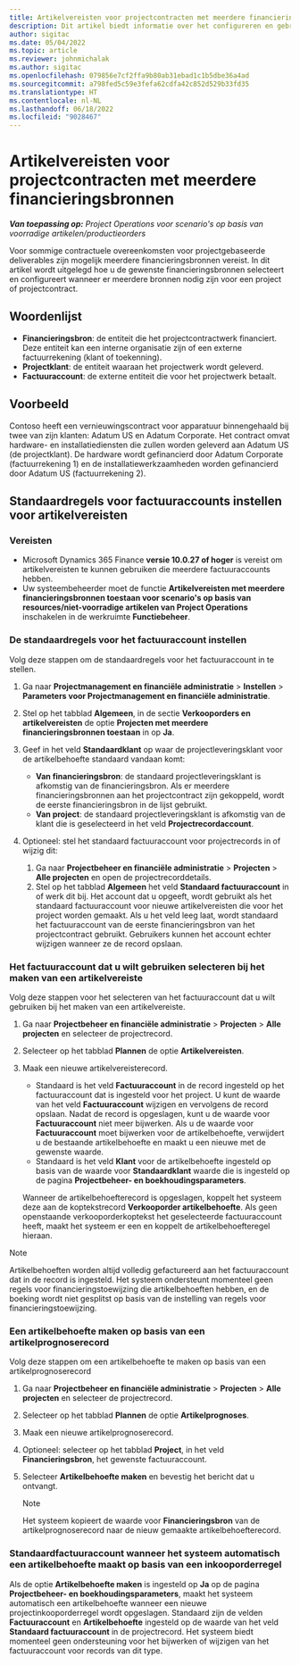 ```yaml
---
title: Artikelvereisten voor projectcontracten met meerdere financieringsbronnen
description: Dit artikel biedt informatie over het configureren en gebruiken van artikelvereisten met meerdere financieringsbronnen.
author: sigitac
ms.date: 05/04/2022
ms.topic: article
ms.reviewer: johnmichalak
ms.author: sigitac
ms.openlocfilehash: 079856e7cf2ffa9b80ab31ebad1c1b5dbe36a4ad
ms.sourcegitcommit: a798fed5c59e3fefa62cdfa42c852d529b33fd35
ms.translationtype: HT
ms.contentlocale: nl-NL
ms.lasthandoff: 06/18/2022
ms.locfileid: "9028467"
---
```

# <a name="item-requirements-for-project-contracts-with-multiple-funding-sources"></a>Artikelvereisten voor projectcontracten met meerdere financieringsbronnen

_**Van toepassing op:** Project Operations voor scenario's op basis van voorradige artikelen/productieorders_

Voor sommige contractuele overeenkomsten voor projectgebaseerde deliverables zijn mogelijk meerdere financieringsbronnen vereist. In dit artikel wordt uitgelegd hoe u de gewenste financieringsbronnen selecteert en configureert wanneer er meerdere bronnen nodig zijn voor een project of projectcontract.

## <a name="terminology"></a>Woordenlijst

- **Financieringsbron**: de entiteit die het projectcontractwerk financiert. Deze entiteit kan een interne organisatie zijn of een externe factuurrekening (klant of toekenning).
- **Projectklant**: de entiteit waaraan het projectwerk wordt geleverd.
- **Factuuraccount**: de externe entiteit die voor het projectwerk betaalt.

## <a name="example"></a>Voorbeeld

Contoso heeft een vernieuwingscontract voor apparatuur binnengehaald bij twee van zijn klanten: Adatum US en Adatum Corporate. Het contract omvat hardware- en installatiediensten die zullen worden geleverd aan Adatum US (de projectklant). De hardware wordt gefinancierd door Adatum Corporate (factuurrekening 1) en de installatiewerkzaamheden worden gefinancierd door Adatum US (factuurrekening 2).

## <a name="set-up-invoice-account-defaulting-rules-for-item-requirements"></a>Standaardregels voor factuuraccounts instellen voor artikelvereisten

### <a name="prerequisites"></a>Vereisten

- Microsoft Dynamics 365 Finance **versie 10.0.27 of hoger** is vereist om artikelvereisten te kunnen gebruiken die meerdere factuuraccounts hebben.
- Uw systeembeheerder moet de functie **Artikelvereisten met meerdere financieringsbronnen toestaan voor scenario's op basis van resources/niet-voorradige artikelen van Project Operations** inschakelen in de werkruimte **Functiebeheer**.

### <a name="set-up-the-invoice-account-defaulting-rules"></a>De standaardregels voor het factuuraccount instellen

Volg deze stappen om de standaardregels voor het factuuraccount in te stellen.

1. Ga naar **Projectmanagement en financiële administratie** \> **Instellen** \> **Parameters voor Projectmanagement en financiële administratie**.
1. Stel op het tabblad **Algemeen**, in de sectie **Verkooporders en artikelvereisten** de optie **Projecten met meerdere financieringsbronnen toestaan** in op **Ja**.
1. Geef in het veld **Standaardklant** op waar de projectleveringsklant voor de artikelbehoefte standaard vandaan komt:

    - **Van financieringsbron**: de standaard projectleveringsklant is afkomstig van de financieringsbron. Als er meerdere financieringsbronnen aan het projectcontract zijn gekoppeld, wordt de eerste financieringsbron in de lijst gebruikt.
    - **Van project**: de standaard projectleveringsklant is afkomstig van de klant die is geselecteerd in het veld **Projectrecordaccount**.

1. Optioneel: stel het standaard factuuraccount voor projectrecords in of wijzig dit:

    1. Ga naar **Projectbeheer en financiële administratie** \> **Projecten** \> **Alle projecten** en open de projectrecorddetails.
    2. Stel op het tabblad **Algemeen** het veld **Standaard factuuraccount** in of werk dit bij. Het account dat u opgeeft, wordt gebruikt als het standaard factuuraccount voor nieuwe artikelvereisten die voor het project worden gemaakt. Als u het veld leeg laat, wordt standaard het factuuraccount van de eerste financieringsbron van het projectcontract gebruikt. Gebruikers kunnen het account echter wijzigen wanneer ze de record opslaan.

### <a name="select-the-invoice-account-to-use-when-you-create-an-item-requirement"></a>Het factuuraccount dat u wilt gebruiken selecteren bij het maken van een artikelvereiste

Volg deze stappen voor het selecteren van het factuuraccount dat u wilt gebruiken bij het maken van een artikelvereiste.

1. Ga naar **Projectbeheer en financiële administratie** \> **Projecten** \> **Alle projecten** en selecteer de projectrecord.
1. Selecteer op het tabblad **Plannen** de optie **Artikelvereisten**.
1. Maak een nieuwe artikelvereisterecord.

    - Standaard is het veld **Factuuraccount** in de record ingesteld op het factuuraccount dat is ingesteld voor het project. U kunt de waarde van het veld **Factuuraccount** wijzigen en vervolgens de record opslaan. Nadat de record is opgeslagen, kunt u de waarde voor **Factuuraccount** niet meer bijwerken. Als u de waarde voor **Factuuraccount** moet bijwerken voor de artikelbehoefte, verwijdert u de bestaande artikelbehoefte en maakt u een nieuwe met de gewenste waarde.
    - Standaard is het veld **Klant** voor de artikelbehoefte ingesteld op basis van de waarde voor **Standaardklant** waarde die is ingesteld op de pagina **Projectbeheer- en boekhoudingsparameters**.

    Wanneer de artikelbehoefterecord is opgeslagen, koppelt het systeem deze aan de koptekstrecord **Verkooporder artikelbehoefte**. Als geen openstaande verkooporderkoptekst het geselecteerde factuuraccount heeft, maakt het systeem er een en koppelt de artikelbehoefteregel hieraan.

> [!NOTE]
> Artikelbehoeften worden altijd volledig gefactureerd aan het factuuraccount dat in de record is ingesteld. Het systeem ondersteunt momenteel geen regels voor financieringstoewijzing die artikelbehoeften hebben, en de boeking wordt niet gesplitst op basis van de instelling van regels voor financieringstoewijzing.

### <a name="create-an-item-requirement-from-an-item-forecast-record"></a>Een artikelbehoefte maken op basis van een artikelprognoserecord

Volg deze stappen om een artikelbehoefte te maken op basis van een artikelprognoserecord

1. Ga naar **Projectbeheer en financiële administratie** \> **Projecten** \> **Alle projecten** en selecteer de projectrecord.
1. Selecteer op het tabblad **Plannen** de optie **Artikelprognoses**.
1. Maak een nieuwe artikelprognoserecord.
1. Optioneel: selecteer op het tabblad **Project**, in het veld **Financieringsbron**, het gewenste factuuraccount.
1. Selecteer **Artikelbehoefte maken** en bevestig het bericht dat u ontvangt.

    > [!NOTE]
    > Het systeem kopieert de waarde voor **Financieringsbron** van de artikelprognoserecord naar de nieuw gemaakte artikelbehoefterecord.

### <a name="default-invoice-account-when-the-system-automatically-creates-an-item-requirement-from-a-purchase-order-line"></a>Standaardfactuuraccount wanneer het systeem automatisch een artikelbehoefte maakt op basis van een inkooporderregel

Als de optie **Artikelbehoefte maken** is ingesteld op **Ja** op de pagina **Projectbeheer- en boekhoudingsparameters**, maakt het systeem automatisch een artikelbehoefte wanneer een nieuwe projectinkooporderregel wordt opgeslagen. Standaard zijn de velden **Factuuraccount** en **Artikelbehoefte** ingesteld op de waarde van het veld **Standaard factuuraccount** in de projectrecord. Het systeem biedt momenteel geen ondersteuning voor het bijwerken of wijzigen van het factuuraccount voor records van dit type.
